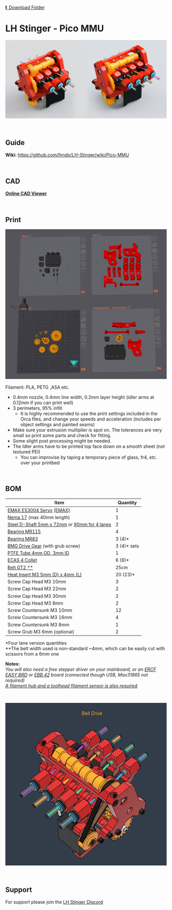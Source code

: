 [:arrow_double_down: Download Folder](https://download-directory.github.io/?url=https%3A%2F%2Fgithub.com%2Flhndo%2FLH-Stinger%2Ftree%2Fmain%2FUser_Mods%2FMMU%2FStinger%2520Pico%2520MMU%2520-%2520%2540LH)

# LH Stinger - Pico MMU


![](Assets/lhs_pico_mmu.png)



<br>

## Guide

**Wiki:** https://github.com/lhndo/LH-Stinger/wiki/Pico-MMU

<br>

## CAD

[**Online CAD Viewer**](http://tiny.cc/lhs-pico-mu)

<br>

## Print

![](Assets/2.png)


Filament: PLA, PETG ,ASA etc.


* 0.4mm nozzle, 0.4mm line width, 0.2mm layer height (idler arms at 0.12mm if you can print well)
* 3 perimeters, 95% infill   
  *  It is highly recommended to use the print settings included in the Orca files, and change your speeds and acceleration (includes per object settings and painted seams)
* Make sure your extrusion multiplier is spot on. The tolerances are very small so print some parts and check for fitting. 
* Some slight post processing might be needed.
* The Idler arms have to be printed top face down on a smooth sheet (not textured PEI) 
    - You can improvise by taping a temporary piece of glass, fr4, etc. over your printbed 



<br>


## BOM

Item | Quantity
-|- 
[EMAX ES3004 Servo](https://s.click.aliexpress.com/e/_oksH8bZ) [(EMAX)](https://emaxmodel.com/products/emax-es3004-17g-3-5kg-0-13sec-23t-metal-gear-analog-servo-for-rc-airplane-es3104-upgrade)  | 1
[Nema 17](https://s.click.aliexpress.com/e/_DDhtjPj) (max 40mm length) | 1
[Steel D-Shaft 5mm x 72mm](https://s.click.aliexpress.com/e/_DEqV7oV) or [90mm for 4 lanes](https://s.click.aliexpress.com/e/_ooVBpL1) | 2
[Bearing MR115](https://s.click.aliexpress.com/e/_DeqGPvP)  | 4
[Bearing MR83](https://s.click.aliexpress.com/e/_DDpZxF7)  | 3 (4)* 
[BMG Drive Gear](https://s.click.aliexpress.com/e/_DErKaQz) (with grub screw) | 3 (4)* sets
[PTFE Tube 4mm OD, 3mm ID](https://s.click.aliexpress.com/e/_DCqpjY5)  | 1
[ECAS 4 Collet](https://s.click.aliexpress.com/e/_DBXcy4h)  | 6 (8)*
[Belt GT2 ** ](https://s.click.aliexpress.com/e/_okGVowl)  | 25cm 
[Heat Insert M3 5mm (D) x 4mm (L)](https://s.click.aliexpress.com/e/_Dci6SvT)  | 20 (23)*
Screw Cap Head M3 10mm  | 3
Screw Cap Head M3 22mm  | 2
Screw Cap Head M3 30mm  | 2
Screw Cap Head M3 8mm  | 2
Screw Countersunk M3 10mm  | 12
Screw Countersunk M3 16mm  | 4
Screw Countersunk M3 8mm  | 1
Screw Grub M3 6mm (optional)  | 2

*Four lane version quantities  
**The belt width used is non-standard ~4mm, which can be easily cut with scissors from a 6mm one

**Notes:**  
*You will also need a free stepper driver on your mainboard, or an [ERCF EASY BRD](https://s.click.aliexpress.com/e/_DB2wsgZ) or [EBB 42](https://s.click.aliexpress.com/e/_DlhszCV) board (connected though USB, Max31865 not required)*  
*[A filament hub and a toolhead filament sensor is also required](https://github.com/lhndo/LH-Stinger/tree/main/User_Mods/MMU/Filament%20Hub%20-%20%40LH)*

<br>

![](Assets/4.png)

<br>

## Support


For support please join the [LH Stinger Discord](https://discord.gg/EzssCfnEDS)
